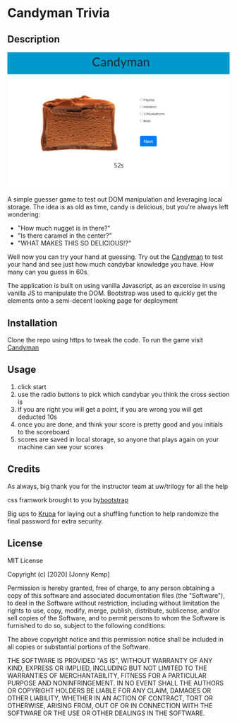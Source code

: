 # Candyman Trivia

## Description 

![Sample page image](/assets/sample.JPG)

A simple guesser game to test out DOM manipulation and leveraging local storage. The idea is as old as time, candy is delicious, but you're always left wondering: 

* "How much nugget is in there?"
* "Is there caramel in the center?"
* "WHAT MAKES THIS SO DELICIOUS!?"

Well now you can try your hand at guessing. Try out the [Candyman](https://clubkemp.github.io/uw-trivia) to test your hand and see just how much candybar knowledge you have. How many can you guess in 60s.

The application is built on using vanilla Javascript, as an excercise in using vanilla JS to manipulate the DOM. Bootstrap was used to quickly get the elements onto a semi-decent looking page for deployment


## Installation

Clone the repo using https to tweak the code. To run the game visit [Candyman](https://clubkemp.github.io/uw-trivia)


## Usage 

1. click start
2. use the radio buttons to pick which candybar you think the cross section is
3. if you are right you will get a point, if you are wrong you will get deducted 10s
4. once you are done, and think your score is pretty good and you initials to the scoreboard
5. scores are saved in local storage, so anyone that plays again on your machine can see your scores


## Credits
As always, big thank you for the instructor team at uw/trilogy for all the help 

css framwork brought to you by[bootstrap](https://getbootstrap.com/)

Big ups to [Krupa](https://www.kirupa.com/html5/shuffling_array_js.htm) for laying out a shuffling function to help randomize the final password for extra security.




## License

MIT License

Copyright (c) [2020] [Jonny Kemp]

Permission is hereby granted, free of charge, to any person obtaining a copy
of this software and associated documentation files (the "Software"), to deal
in the Software without restriction, including without limitation the rights
to use, copy, modify, merge, publish, distribute, sublicense, and/or sell
copies of the Software, and to permit persons to whom the Software is
furnished to do so, subject to the following conditions:

The above copyright notice and this permission notice shall be included in all
copies or substantial portions of the Software.

THE SOFTWARE IS PROVIDED "AS IS", WITHOUT WARRANTY OF ANY KIND, EXPRESS OR
IMPLIED, INCLUDING BUT NOT LIMITED TO THE WARRANTIES OF MERCHANTABILITY,
FITNESS FOR A PARTICULAR PURPOSE AND NONINFRINGEMENT. IN NO EVENT SHALL THE
AUTHORS OR COPYRIGHT HOLDERS BE LIABLE FOR ANY CLAIM, DAMAGES OR OTHER
LIABILITY, WHETHER IN AN ACTION OF CONTRACT, TORT OR OTHERWISE, ARISING FROM,
OUT OF OR IN CONNECTION WITH THE SOFTWARE OR THE USE OR OTHER DEALINGS IN THE
SOFTWARE.
